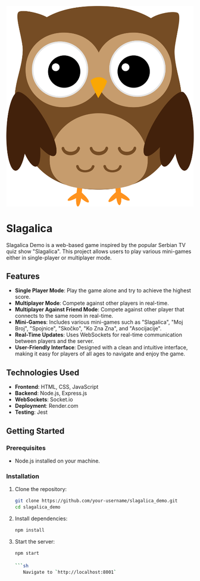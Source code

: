 ![Slagalica Game Logo](public/assets//owl_logo.png)
# Slagalica

Slagalica Demo is a web-based game inspired by the popular Serbian TV quiz show "Slagalica". This project allows users to play various mini-games either in single-player or multiplayer mode.

## Features

- **Single Player Mode**: Play the game alone and try to achieve the highest score.
- **Multiplayer Mode**: Compete against other players in real-time.
- **Multiplayer Against Friend Mode**: Compete against other player that connects to the same room in real-time.
- **Mini-Games**: Includes various mini-games such as "Slagalica", "Moj Broj", "Spojnice", "Skočko", "Ko Zna Zna", and "Asocijacije".
- **Real-Time Updates**: Uses WebSockets for real-time communication between players and the server.
- **User-Friendly Interface**: Designed with a clean and intuitive interface, making it easy for players of all ages to navigate and enjoy the game.


## Technologies Used

- **Frontend**: HTML, CSS, JavaScript
- **Backend**: Node.js, Express.js
- **WebSockets**: Socket.io
- **Deployment**: Render.com
- **Testing**: Jest

## Getting Started

### Prerequisites

- Node.js installed on your machine.

### Installation

1. Clone the repository:
   ```sh
   git clone https://github.com/your-username/slagalica_demo.git
   cd slagalica_demo

2. Install dependencies:
   ```sh
   npm install

3. Start the server:
   ```sh
   npm start

   ```sh
      Navigate to `http://localhost:8001`